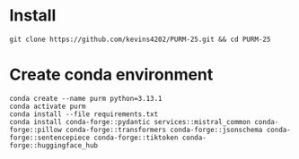 # Install
`git clone https://github.com/kevins4202/PURM-25.git && cd PURM-25`

# Create conda environment
```
conda create --name purm python=3.13.1
conda activate purm
conda install --file requirements.txt 
conda install conda-forge::pydantic services::mistral_common conda-forge::pillow conda-forge::transformers conda-forge::jsonschema conda-forge::sentencepiece conda-forge::tiktoken conda-forge::huggingface_hub
